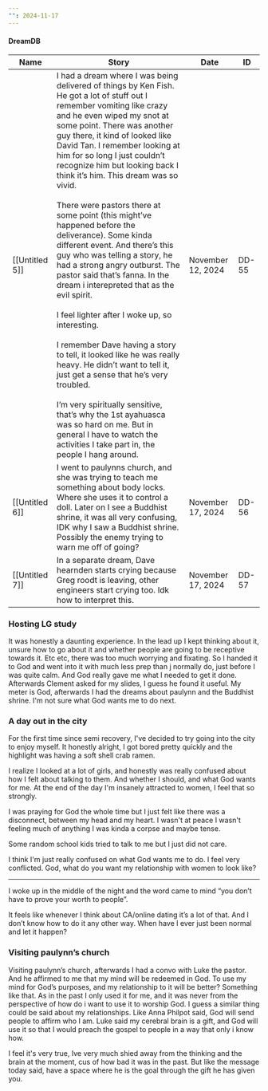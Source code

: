 ```yaml
---
"": 2024-11-17
---
```

#### DreamDB

|Name|Story|Date|ID|
|---|---|---|---|
|[[Untitled 5]]|I had a dream where I was being delivered of things by Ken Fish. He got a lot of stuff out I remember vomiting like crazy and he even wiped my snot at some point. There was another guy there, it kind of looked like David Tan. I remember looking at him for so long I just couldn’t recognize him but looking back I think it’s him. This dream was so vivid.  <br>  <br>There were pastors there at some point (this might’ve happened before the deliverance). Some kinda different event. And there’s this guy who was telling a story, he had a strong angry outburst. The pastor said that’s fanna. In the dream i interepreted that as the evil spirit.  <br>  <br>I feel lighter after I woke up, so interesting.  <br>  <br>I remember Dave having a story to tell, it looked like he was really heavy. He didn’t want to tell it, just get a sense that he’s very troubled.  <br>  <br>I’m very spiritually sensitive, that’s why the 1st ayahuasca was so hard on me. But in general I have to watch the activities I take part in, the people I hang around.|November 12, 2024|DD-55|
|[[Untitled 6]]|I went to paulynns church, and she was trying to teach me something about body locks. Where she uses it to control a doll. Later on I see a Buddhist shrine, it was all very confusing, IDK why I saw a Buddhist shrine. Possibly the enemy trying to warn me off of going?|November 17, 2024|DD-56|
|[[Untitled 7]]|In a separate dream, Dave hearnden starts crying because Greg roodt is leaving, other engineers start crying too. Idk how to interpret this.|November 17, 2024|DD-57|

  
  

### Hosting LG study

It was honestly a daunting experience. In the lead up I kept thinking about it, unsure how to go about it and whether people are going to be receptive towards it. Etc etc, there was too much worrying and fixating. So I handed it to God and went into it with much less prep than j normally do, just before I was quite calm. And God really gave me what I needed to get it done. Afterwards Clement asked for my slides, I guess he found it useful. My meter is God, afterwards I had the dreams about paulynn and the Buddhist shrine. I'm not sure what God wants me to do next.

### A day out in the city

For the first time since semi recovery, I've decided to try going into the city to enjoy myself. It honestly alright, I got bored pretty quickly and the highlight was having a soft shell crab ramen.

I realize I looked at a lot of girls, and honestly was really confused about how I felt about talking to them. And whether I should, and what God wants for me. At the end of the day I'm insanely attracted to women, I feel that so strongly.

I was praying for God the whole time but I just felt like there was a disconnect, between my head and my heart. I wasn't at peace I wasn't feeling much of anything I was kinda a corpse and maybe tense.

Some random school kids tried to talk to me but I just did not care.

I think I'm just really confused on what God wants me to do. I feel very conflicted. God, what do you want my relationship with women to look like?

---

I woke up in the middle of the night and the word came to mind “you don’t have to prove your worth to people”.

It feels like whenever I think about CA/online dating it’s a lot of that. And I don’t know how to do it any other way. When have I ever just been normal and let it happen?

### Visiting paulynn’s church

Visiting paulynn’s church, afterwards I had a convo with Luke the pastor. And he affirmed to me that my mind will be redeemed in God. To use my mind for God’s purposes, and my relationship to it will be better? Something like that. As in the past I only used it for me, and it was never from the perspective of how do i want to use it to worship God. I guess a similar thing could be said about my relationships. Like Anna Philpot said, God will send people to affirm who I am. Luke said my cerebral brain is a gift, and God will use it so that I would preach the gospel to people in a way that only i know how.

I feel it's very true, Ive very much shied away from the thinking and the brain at the moment, cus of how bad it was in the past. But like the message today said, have a space where he is the goal through the gift he has given you.